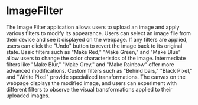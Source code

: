 # ImageFilter
The Image Filter application allows users to upload an image and apply various filters to modify its appearance. Users can select an image file from their device and see it displayed on the webpage. If any filters are applied, users can click the "Undo" button to revert the image back to its original state. Basic filters such as "Make Red," "Make Green," and "Make Blue" allow users to change the color characteristics of the image. Intermediate filters like "Make Blur," "Make Grey," and "Make Rainbow" offer more advanced modifications. Custom filters such as "Behind bars," "Black Pixel," and "White Pixel" provide specialized transformations. The canvas on the webpage displays the modified image, and users can experiment with different filters to observe the visual transformations applied to their uploaded images.